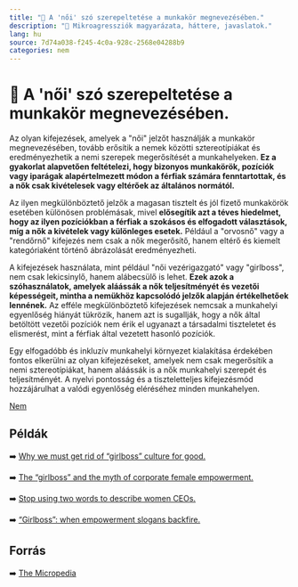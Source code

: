 ```yaml
---
title: "🚫 A 'női' szó szerepeltetése a munkakör megnevezésében."
description: "🚫 Mikroagressziók magyarázata, háttere, javaslatok."
lang: hu
source: 7d74a038-f245-4c0a-928c-2568e04288b9
categories: nem
---
```


<div class="wiki-content agression-title">

# 🚫 A 'női' szó szerepeltetése a munkakör megnevezésében.

Az olyan kifejezések, amelyek a "női" jelzőt használják a munkakör megnevezésében, tovább erősítik a nemek közötti sztereotípiákat és eredményezhetik a nemi szerepek megerősítését a munkahelyeken. **Ez a gyakorlat alapvetően feltételezi, hogy bizonyos munkakörök, pozíciók vagy iparágak alapértelmezett módon a férfiak számára fenntartottak, és a nők csak kivételesek vagy eltérőek az általános normától.**

Az ilyen megkülönböztető jelzők a magasan tisztelt és jól fizető munkakörök esetében különösen problémásak, mivel **elősegítik azt a téves hiedelmet, hogy az ilyen pozíciókban a férfiak a szokásos és elfogadott választások, míg a nők a kivételek vagy különleges esetek.** Például a "orvosnő" vagy a "rendőrnő" kifejezés nem csak a nők megerősítő, hanem eltérő és kiemelt kategóriaként történő ábrázolását eredményezheti.

A kifejezések használata, mint például "női vezérigazgató" vagy "girlboss", nem csak lekicsinylő, hanem alábecsülő is lehet. **Ezek azok a szóhasználatok, amelyek aláássák a nők teljesítményét és vezetői képességeit, mintha a nemükhöz kapcsolódó jelzők alapján értékelhetőek lennének.** Az efféle megkülönböztető kifejezések nemcsak a munkahelyi egyenlőség hiányát tükrözik, hanem azt is sugallják, hogy a nők által betöltött vezetői pozíciók nem érik el ugyanazt a társadalmi tiszteletet és elismerést, mint a férfiak által vezetett hasonló pozíciók.

Egy elfogadóbb és inkluzív munkahelyi környezet kialakítása érdekében fontos elkerülni az olyan kifejezéseket, amelyek nem csak megerősítik a nemi sztereotípiákat, hanem aláássák is a nők munkahelyi szerepét és teljesítményét. A nyelvi pontosság és a tiszteletteljes kifejezésmód hozzájárulhat a valódi egyenlőség eléréséhez minden munkahelyen.


<div class="categories">

[Nem](/#/entry?id=nem)

</div>


## Példák

➡️ [Why we must get rid of “girlboss” culture for good.](https://www.refinery29.com/en-gb/2020/01/9044921/girlboss-culture-women-work)


➡️ [The “girlboss” and the myth of corporate female empowerment.](https://www.theatlantic.com/health/archive/2020/06/girlbosses-what-comes-next/613519/)

➡️ [Stop using two words to describe women CEOs.](https://www.linkedin.com/pulse/stop-using-two-words-describe-women-ceos-melissa-swift/)

➡️ [“Girlboss”: when empowerment slogans backfire.](https://www.bbc.com/worklife/article/20200127-the-advert-that-triggered-a-debate-about-girl-boss)


## Forrás

➡️ [The Micropedia](https://www.themicropedia.org/)


</div>